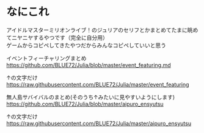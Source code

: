 なにこれ
===============
アイドルマスターミリオンライブ！のジュリアのセリフとかまとめてたまに眺めてニヤニヤするやつです（完全に自分用）  
ゲームからコピペしてきたやつだからみんなコピペしていいと思う
  
イベントフィーチャリングまとめ  
https://github.com/BLUE72/Julia/blob/master/event_featuring.md
  
↑の文字だけ  
https://raw.githubusercontent.com/BLUE72/Julia/master/event_featuring  
  
  
無人島サバイバルのまとめ(そのうち↑みたいに見やすいようにします)  
https://github.com/BLUE72/Julia/blob/master/aipuro_ensyutsu  
  
↑の文字だけ  
https://raw.githubusercontent.com/BLUE72/Julia/master/aipuro_ensyutsu
